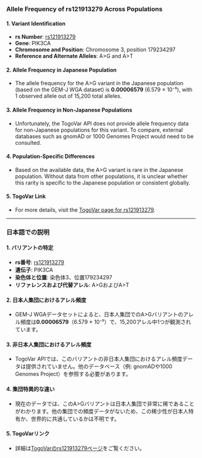 ### Allele Frequency of rs121913279 Across Populations

#### 1. **Variant Identification**
   - **rs Number**: [rs121913279](https://identifiers.org/dbsnp/rs121913279)
   - **Gene**: PIK3CA
   - **Chromosome and Position**: Chromosome 3, position 179234297
   - **Reference and Alternate Alleles**: A>G and A>T

#### 2. **Allele Frequency in Japanese Population**
   - The allele frequency for the A>G variant in the Japanese population (based on the GEM-J WGA dataset) is **0.00006579** (6.579 × 10⁻⁵), with 1 observed allele out of 15,200 total alleles.

#### 3. **Allele Frequency in Non-Japanese Populations**
   - Unfortunately, the TogoVar API does not provide allele frequency data for non-Japanese populations for this variant. To compare, external databases such as gnomAD or 1000 Genomes Project would need to be consulted.

#### 4. **Population-Specific Differences**
   - Based on the available data, the A>G variant is rare in the Japanese population. Without data from other populations, it is unclear whether this rarity is specific to the Japanese population or consistent globally.

#### 5. **TogoVar Link**
   - For more details, visit the [TogoVar page for rs121913279](https://togovar.org/variant/rs121913279).

---

### 日本語での説明

#### 1. **バリアントの特定**
   - **rs番号**: [rs121913279](https://identifiers.org/dbsnp/rs121913279)
   - **遺伝子**: PIK3CA
   - **染色体と位置**: 染色体3、位置179234297
   - **リファレンスおよび代替アレル**: A>GおよびA>T

#### 2. **日本人集団におけるアレル頻度**
   - GEM-J WGAデータセットによると、日本人集団でのA>Gバリアントのアレル頻度は**0.00006579**（6.579 × 10⁻⁵）で、15,200アレル中1つが観測されています。

#### 3. **非日本人集団におけるアレル頻度**
   - TogoVar APIでは、このバリアントの非日本人集団におけるアレル頻度データは提供されていません。他のデータベース（例: gnomADや1000 Genomes Project）を参照する必要があります。

#### 4. **集団特異的な違い**
   - 現在のデータでは、このA>Gバリアントは日本人集団で非常に稀であることがわかります。他の集団での頻度データがないため、この稀少性が日本人特有か、世界的に共通しているかは不明です。

#### 5. **TogoVarリンク**
   - 詳細は[TogoVarのrs121913279ページ](https://togovar.org/variant/rs121913279)をご覧ください。

